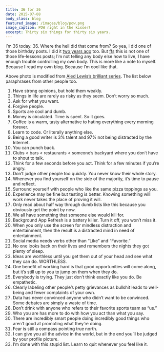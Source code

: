 ```yaml
---
title: 36 for 36
date: 2015-07-08
body_class: blog
featured_image: /images/blog/pow.png
image_caption: POW right in the kisser!
excerpt: Thirty six things for thirty six years.
---
```


I’m 36 today. 36. Where the hell did that come from? So yea, I did one of those birthday posts. I did it [two years ago](/blog/34-for34/) too. But <abbr title="For F*ck’s Sake">ffs</abbr> this is not one of those life-lessons posts; I’m not telling any body else how to live, I have enough trouble controlling my own body. This is more like a note to myself. Because I read my own blog. Because I’m cool like that.

Above photo is modified from [Aled Lewis’s brilliant series](https://www.behance.net/gallery/1056111/Make-Something-365). The list below paraphrases from other people too.

1. Have strong opinions, but hold them weakly.
2. Things in life are rarely as risky as they seem. Don’t worry so much.
3. Ask for what you want.
4. Forgive people.
5. Sports are cool and dumb.
6. Money is circulated. Time is spent. So it goes.
7. Coffee is a warm, tasty alternative to hating everything every morning forever.
8. Learn to code. Or literally anything else.
9. Being a good writer is 3% talent and 97% not being distracted by the Internet.
10. You can punch back.
11. Clubs < bars < restaurants < someone’s backyard where you don’t have to shout to talk.
12. Think for a few seconds before you act. Think for a few minutes if you’re angry.
13. Don’t judge other people too quickly. You never know their whole story.
14. Whenever you find yourself on the side of the majority, it’s time to pause and reflect.
15. Surround yourself with people who like the same pizza toppings as you.
16. Experience may be fine but testing is better. Knowing something will work never takes the place of proving it will.
17. Only read about half way through dumb lists like this because you obviously get the point by now.
18. We all have something that someone else would kill for.
19. Background App Refresh is a battery killer. Turn it off, you won’t miss it.
20. When you only use the screen for mindless distraction and entertainment, then the result is a distracted mind in need of entertainment.
21. Social media needs verbs other than “Like” and “Favorite.”
22. No one looks back on their lives and remembers the nights they got plenty of sleep.
23. Ideas are worthless until you get them out of your head and see what they can do. WORTHLESS.
24. One benefit of working hard is that good opportunities will come along, but it’s still up to you to jump on them when they do.
25. Everybody is trying. They just don’t think exactly like you do. Be empathetic.
26. Clearly labeling other people’s petty grievances as bullshit leads to well-being and fewer complaints of your own.
27. Data has never convinced anyone who didn’t want to be convinced. Some debates are simply a waste of time.
28. Don’t drink with anyone who refers to their favorite sports team as “us.”
29. Who you are has more to do with how you act than what you say.
30. There are incredibly smart people doing incredibly good things who aren’t good at promoting what they’re doing.
31. Fear is still a compass pointing true north.
32. I can give you all the advice in the world, but in the end you’ll be judged by your profile picture.
33. I’m done with this stupid list. Learn to quit whenever you feel like it.

